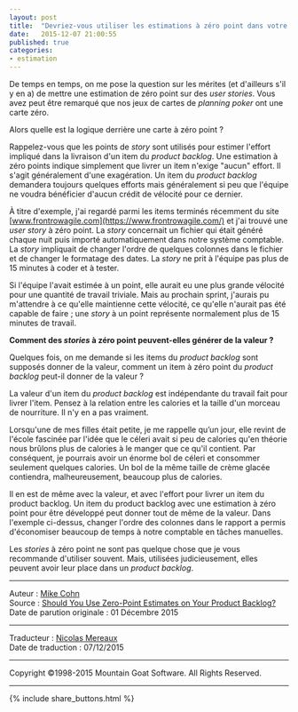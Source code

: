 ```yaml
---
layout: post
title:  "Devriez-vous utiliser les estimations à zéro point dans votre product backlog ?"
date:   2015-12-07 21:00:55
published: true
categories: 
- estimation
---
```


De temps en temps, on me pose la question sur les mérites (et d'ailleurs s'il y en a) de mettre une estimation de zéro point sur des _user stories_. Vous avez peut être remarqué que nos jeux de cartes de _planning poker_ ont une carte zéro.

Alors quelle est la logique derrière une carte à zéro point ?

Rappelez-vous que les points de _story_ sont utilisés pour estimer l'effort impliqué dans la livraison d'un item du _product backlog_. Une estimation à zéro points indique simplement que livrer un item n'exige "aucun" effort. Il s'agit généralement d'une exagération. Un item du _product backlog_ demandera toujours quelques efforts mais généralement si peu que l'équipe ne voudra bénéficier d'aucun crédit de vélocité pour ce dernier. 

À titre d'exemple, j'ai regardé parmi les items terminés récemment du site [www.frontrowagile.com](https://www.frontrowagile.com/) et j'ai trouvé une _user story_ à zéro point. La _story_ concernait un fichier qui était généré chaque nuit puis importé automatiquement dans notre système comptable. La _story_ impliquait de changer l'ordre de quelques colonnes dans le fichier et de changer le formatage des dates. La _story_ ne prit à l'équipe pas plus de 15 minutes à coder et à tester.

Si l'équipe l'avait estimée à un point, elle aurait eu une plus grande vélocité pour une quantité de travail triviale. Mais au prochain sprint, j'aurais pu m'attendre à ce qu'elle maintienne cette vélocité, ce qu'elle n'aurait pas été capable de faire ; une _story_ à un point représente normalement plus de 15 minutes de travail. 

**Comment des _stories_ à zéro point peuvent-elles générer de la valeur ?**

Quelques fois, on me demande si les items du _product backlog_ sont supposés donner de la valeur, comment un item à zéro point du _product backlog_ peut-il donner de la valeur ?

La valeur d'un item du _product backlog_ est indépendante du travail fait pour livrer l'item. Pensez à la relation entre les calories et la taille d'un morceau de nourriture. Il n'y en a pas vraiment.

Lorsqu'une de mes filles était petite, je me rappelle qu’un jour, elle revint de l'école fascinée par l'idée que le céleri avait si peu de calories qu'en théorie nous brûlons plus de calories à le manger que ce qu'il contient. Par conséquent, je pourrais avoir un énorme bol de céleri et consommer seulement quelques calories. Un bol de la même taille de crème glacée contiendra, malheureusement, beaucoup plus de calories.

Il en est de même avec la valeur, et avec l'effort pour livrer un item du product backlog. Un item du product backlog avec une estimation à zéro point pour être développé peut donner tout de même de la valeur. Dans l'exemple ci-dessus, changer l'ordre des colonnes dans le rapport a permis d'économiser beaucoup de temps à notre comptable en tâches manuelles.

Les _stories_ à zéro point ne sont pas quelque chose que je vous recommande d'utiliser souvent. Mais, utilisées judicieusement, elles peuvent avoir leur place dans un _product backlog_.

---
Auteur : [Mike Cohn](http://www.mountaingoatsoftware.com/company/about-mike-cohn)  
Source : [Should You Use Zero-Point Estimates on Your Product Backlog?](https://www.mountaingoatsoftware.com/blog/should-you-use-zero-point-estimates-on-your-product-backlog)  
Date de parution originale : 01 Décembre 2015  

---
Traducteur : [Nicolas Mereaux](http://www.les-traducteurs-agiles.org/traducteurs/)  
Date de traduction : 07/12/2015  

---

Copyright ©1998-2015 Mountain Goat Software. All Rights Reserved.

---

{% include share_buttons.html %}

